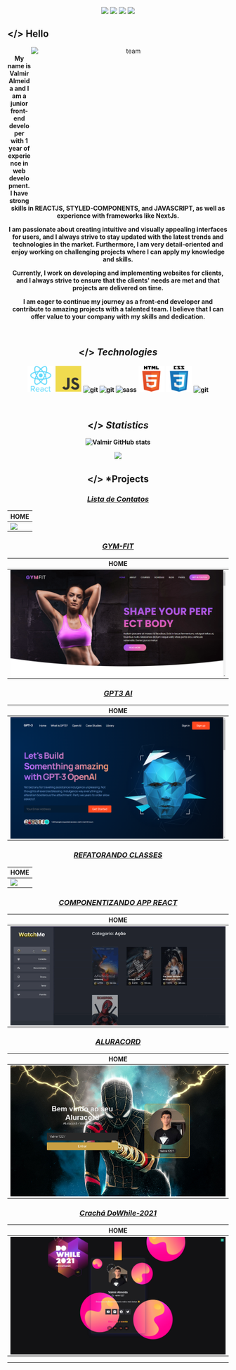 <div align="center">
 
   <a href="https://www.instagram.com/valmir_almeida__/" target="_blank"><img src="https://img.shields.io/badge/-Instagram-%23E4405F?style=for-the-badge&logo=instagram&logoColor=white" target="_blank"></a>
 <a href = "mailto:almeidavalmir76@gmail.com"><img src="https://img.shields.io/badge/-Gmail-%23333?style=for-the-badge&logo=gmail&logoColor=white" target="_blank"></a>
 <a href="https://github.com/valmir1227" target="_blank"><img src="https://camo.githubusercontent.com/a80d00f23720d0bc9f55481cfcd77ab79e141606829cf16ec43f8cacc7741e46/68747470733a2f2f696d672e736869656c64732e696f2f62616467652f4c696e6b6564496e2d3030373742353f7374796c653d666f722d7468652d6261646765266c6f676f3d6c696e6b6564696e266c6f676f436f6c6f723d7768697465"></a>
  <a href="https://github.com/valmir1227?tab=followers" target="_blank"><img src="https://img.shields.io/github/followers/valmir1227?style=for-the-badge"></a>
 
</div>


## </> Hello

<div align="center"> <img align="right" alt="team" src="https://teaminsights.io/wp-content/uploads/2019/08/illustration-team-index.png" width="450" height="350" />
<br/>
<strong>
My name is Valmir Almeida and I am a junior front-end developer with 1 year of experience in web development. I have strong skills in REACTJS, STYLED-COMPONENTS, and JAVASCRIPT, as well as experience with frameworks like NextJs.

I am passionate about creating intuitive and visually appealing interfaces for users, and I always strive to stay updated with the latest trends and technologies in the market. Furthermore, I am very detail-oriented and enjoy working on challenging projects where I can apply my knowledge and skills.

Currently, I work on developing and implementing websites for clients, and I always strive to ensure that the clients' needs are met and that projects are delivered on time.

I am eager to continue my journey as a front-end developer and contribute to amazing projects with a talented team. I believe that I can offer value to your company with my skills and dedication.
 <strong>
<br/>

<br>

## </> *Technologies*

<p>
 <img src="https://raw.githubusercontent.com/devicons/devicon/master/icons/react/react-original-wordmark.svg" alt="react" width="60" height="60"/> 
 <img src="https://raw.githubusercontent.com/devicons/devicon/master/icons/javascript/javascript-original.svg" alt="javascript" width="60" height="60"/>
 <img src="https://camo.githubusercontent.com/f83d85063a70b9e2f2f422c0b41f8834da2551ce1e9728b62c3397911fc09f7d/68747470733a2f2f63646e2e69636f6e73636f75742e636f6d2f69636f6e2f667265652f706e672d3235362f747970657363726970742d313137343936352e706e67" alt="git" width="60" height="60"/>
 <img src="https://iconape.com/wp-content/files/gm/82643/svg/next-js.svg" alt="git" width="60" height="60"/>
 <img src="https://styles.redditmedia.com/t5_2ruxc/styles/communityIcon_xyu9ur5r4iu41.png" alt="sass" width="60" height="60"/> 
 <img src="https://raw.githubusercontent.com/devicons/devicon/master/icons/html5/html5-original-wordmark.svg" alt="html5" width="60" height="60"/> 
 <img src="https://raw.githubusercontent.com/devicons/devicon/master/icons/css3/css3-original-wordmark.svg" alt="css3" width="60" height="60"/> 
 <img src="https://www.vectorlogo.zone/logos/git-scm/git-scm-icon.svg" alt="git" width="60" height="60"/>
 
  
 
</p>

<br>

## </> *Statistics* 
 
 ![Valmir GitHub stats](https://github-readme-stats.vercel.app/api?username=valmir1227&show_icons=true&theme=github_dark)
 
 <div align="center">
  <img height="200em" src="https://github-readme-stats.vercel.app/api/top-langs/?username=valmir1227&layout=compact&count_private=true&hide_border=true&theme=github_dark&show_icons=true">
  </div>




## </> *Projects

### <a href="[https://github.com/valmir1227/Gym-fit](https://github.com/valmir1227/Contact-list)"> *Lista de Contatos* </a>
|HOME |
|-- |
|<img  align="left" src="https://lh3.googleusercontent.com/JesiKVmY6HGD0qQhGJvV27jM_7ZIJUm9v24iPPctwgoUTFvfsjO4C_uwYlqTrsQqBmR-Bk-Oe6tZzhoJjVq05jdpagxEwRhqZQfnTORdTWHHbD_huEL4N8Ua7DvE59ZUuQs6S9-7q8zgHFb4ZdnrL0wQs1n-tJvPgUxHZ9NVr5GsO8eciYuyyfZyU1XX5gxvR5BAuscGTAgEYQwNSei0XI72fFKBE4AMmp_h8pTgSHTYCzGYQaIkdnmBm2lUn33oT1qS3MZICOnLDTxEO3PJ7eu1ieXT2LdCRVNjDFe6cK2NzYB_3dsSJzm2oOaz0u4VH14Ad5C1B7tBVTqyrjj3j-qIw7hDIWAUO3IlDf_1j5jGr_HxooqmEAxzkJXfYXwwbwVsYiNMFZ4Z1dGU4GvmO7IJCrPsHAn3GLwlG5KnJzhSq7X_9m_MhVjfPcHzbUQRsEI0NCmpewZzlseZcNHa5dMEbupw8y425HbSzAChDauit8mUJwk3UnC7x7gQLCX5Uh-oc1QRmZGv4FJqn72wEF0XDF4f1eaWfuBFNeXsiq8tecVDZ1eSloZA-dWxfSypV2_w_WNCzV8bBiPQLNX_a0bLUee6gY4FOVV-fG1zJTqIl469JnpEsn2JWT0kgWfNVoxUmCrLGyTWckhVB0_F6H9eS_dZ09n6xuGDHENwlcbvbq-I7Llry5Wtey0YT6bVnEgp3MjMNhmJ17MWuEoBW0U2VOtctj4f3LKhz0Oms7xIERRHIyjtQKVmqPO5SRkaTVWShkCKvGo0z30EUAN6mANVIPqVLCkUjHjlWRO7EySILVoF5_cnKR-pa9_HqpwKlII6TQaKoPJAqqExGNCClAf0SV5wAxkpseU8-Skl8K1xsxiDpaPkh7NS7oDxTO3HDDuSXqJ31iqJNbdqk_buWVnpavLol9jv2E1sg8hkMIIVyOL-kw=w822-h975-s-no?authuser=0"/>

### <a href="https://github.com/valmir1227/Gym-fit"> *GYM-FIT* </a>
|HOME |
|-- |
|<img  align="left" src="https://raw.githubusercontent.com/valmir1227/Gym-fit/main/.github/Home.png"/>

### <a href="https://github.com/valmir1227/GPT-3"> *GPT3 AI* </a>
|HOME |
|-- |
|<img  align="left" src="https://github.com/valmir1227/GPT-3/blob/master/.github/home.png?raw=true"/>

### <a href="https://github.com/valmir1227/ReactJs-Refactoring-Classes-TS"> *REFATORANDO CLASSES* </a>
|HOME |
|-- |
|<img  align="left"  src="https://raw.githubusercontent.com/elianbecali/refactoring-classes-ts/master/.github/preview.gif"/>   | 

### <a href="https://github.com/valmir1227/Ignite-Componetizando-app"> *COMPONENTIZANDO APP REACT* </a>
|HOME |
|-- | 
|<img  align="left" src="https://raw.githubusercontent.com/valmir1227/Ignite-Componetizando-app/main/.github/161743504-abad57af-3f9c-4ad6-814d-2c030e46e297.gif"/> 

### <a href="https://github.com/valmir1227/aluracord"> *ALURACORD* </a>
|HOME |
|-- |
|<img  align="left" src="https://github.com/valmir1227/aluracord/blob/main/images_demo/desktop.png?raw=true"/>

### <a href="https://github.com/valmir1227/nlw-heat-origin"> *Crachá DoWhile-2021* </a>
|HOME
|-- |
|<img  align="left" src="https://github.com/valmir1227/nlw-heat-origin/blob/main/demo/desktop.png?raw=true"/>  

------------

